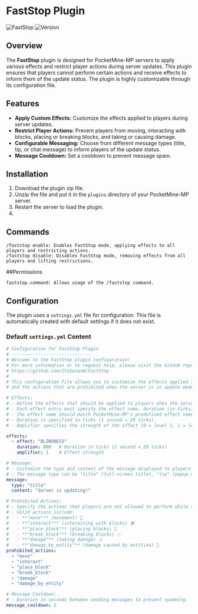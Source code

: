 # FastStop Plugin

![FastStop](https://img.shields.io/badge/Plugin-FastStop-brightgreen) ![Version](https://img.shields.io/badge/Version-1.0.0-blue)

## Overview

The **FastStop** plugin is designed for PocketMine-MP servers to apply various effects and restrict player actions during server updates. This plugin ensures that players cannot perform certain actions and receive effects to inform them of the update status. The plugin is highly customizable through its configuration file.

## Features

- **Apply Custom Effects:** Customize the effects applied to players during server updates.
- **Restrict Player Actions:** Prevent players from moving, interacting with blocks, placing or breaking blocks, and taking or causing damage.
- **Configurable Messaging:** Choose from different message types (title, tip, or chat message) to inform players of the update status.
- **Message Cooldown:** Set a cooldown to prevent message spam.

## Installation

1. Download the plugin zip file.
2. Unzip the file and put it in the `plugins` directory of your PocketMine-MP server.
3. Restart the server to load the plugin.
4. 
## Commands

    /faststop enable: Enables FastStop mode, applying effects to all players and restricting actions.
    /faststop disable: Disables FastStop mode, removing effects from all players and lifting restrictions.

##Permissions

    faststop.command: Allows usage of the /faststop command.
    
## Configuration

The plugin uses a `settings.yml` file for configuration. This file is automatically created with default settings if it does not exist. 

### Default `settings.yml` Content

```yaml
# Configuration for FastStop Plugin
# ------------------------------
# Welcome to the FastStop plugin configuration!
# For more information or to request help, please visit the GitHub repository:
# https://github.com/ItzSasanW/FastStop
#
# This configuration file allows you to customize the effects applied to players, the messages displayed,
# and the actions that are prohibited when the server is in update mode.

# Effects:
# - Define the effects that should be applied to players when the server is in update mode.
# - Each effect entry must specify the effect name, duration (in ticks), and amplifier (strength).
# - The effect name should match PocketMine-MP's predefined effect names (e.g., "BLINDNESS", "SLOWNESS").
# - Duration is specified in ticks (1 second = 20 ticks).
# - Amplifier specifies the strength of the effect (0 = level 1, 1 = level 2, etc.).

effects:
  - effect: "BLINDNESS"
    duration: 800   # Duration in ticks (1 second = 20 ticks)
    amplifier: 1    # Effect strength

# Message:
# - Customize the type and content of the message displayed to players when they are affected by the update mode.
# - The message type can be "title" (full-screen title), "tip" (popup message), or "message" (standard chat message).
message:
  type: "title"
  content: "Server is updating!"

# Prohibited Actions:
# - Specify the actions that players are not allowed to perform while the server is in update mode.
# - Valid actions include:
#   - **"move"** (movement) 🌟
#   - **"interact"** (interacting with blocks) 🛠️
#   - **"place_block"** (placing blocks) 🚧
#   - **"break_block"** (breaking blocks) 💥
#   - **"damage"** (taking damage) ⚠️
#   - **"damage_by_entity"** (damage caused by entities) 🏹
prohibited_actions:
  - "move"
  - "interact"
  - "place_block"
  - "break_block"
  - "damage"
  - "damage_by_entity"

# Message Cooldown:
# - Duration in seconds between sending messages to prevent spamming.
message_cooldown: 2

